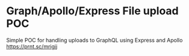 # Graph/Apollo/Express File upload POC
Simple POC for handling uploads to GraphQL using Express and Apollo
https://prnt.sc/mrigjj
